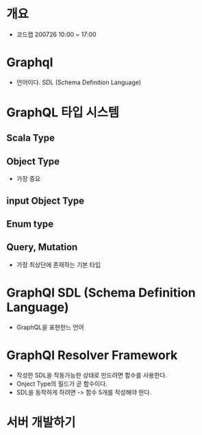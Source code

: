 # 개요
- 코드랩 200726 10:00 ~ 17:00

# Graphql
- 언어이다. SDL (Schema Definition Language)

# GraphQL 타입 시스템
## Scala Type

## Object Type
- 가장 중요

## input Object Type


## Enum type

## Query, Mutation
- 가장 최상단에 존재하는 기본 타입 

# GraphQl SDL (Schema Definition Language)
- GraphQL을 표현한느 언어

# GraphQl Resolver Framework
- 작성한 SDL을 작동가능한 상태로 만드려면 함수를 사용한다. 
- Onject Type의 필드가 곧 함수이다. 
- SDL을 동작하게 하려면 -> 함수 5개를 작성해야 한다. 

# 서버 개발하기 

